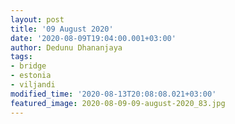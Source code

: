 ```yaml
---
layout: post
title: '09 August 2020'
date: '2020-08-09T19:04:00.001+03:00'
author: Dedunu Dhananjaya
tags:
- bridge
- estonia
- viljandi
modified_time: '2020-08-13T20:08:08.021+03:00'
featured_image: 2020-08-09-09-august-2020_83.jpg
---
```

